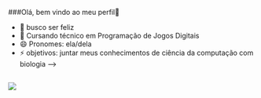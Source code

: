 ###Olá, bem vindo ao meu perfil👋



- 🔭 busco ser feliz
- 🌱 Cursando técnico em Programação de Jogos Digitais
- 😄 Pronomes: ela/dela
- ⚡ objetivos: juntar meus conhecimentos de ciência da computação com biologia
-->
##
 
<div> 
  <a href="https://www.instagram.com/anabelle_cp/" target="_blank"><img src="https://img.shields.io/badge/-Instagram-%23E4405F?style=for-the-badge&logo=instagram&logoColor=white" target="_blank"></a>
</div>

